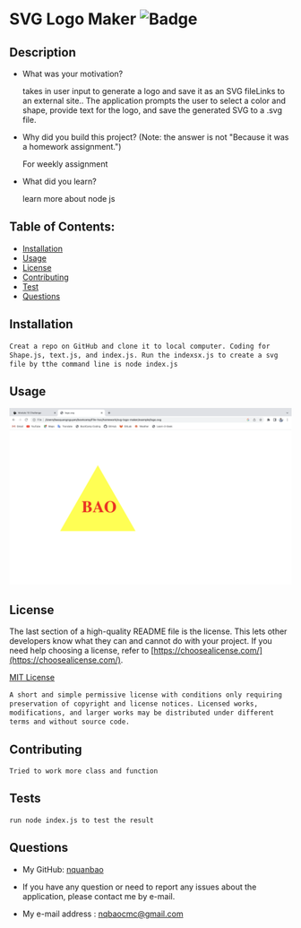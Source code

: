 # SVG Logo Maker     ![Badge](https://img.shields.io/badge/license-MIT-blue)

## Description

- What was your motivation?
    
    takes in user input to generate a logo and save it as an SVG fileLinks to an external site.. The application prompts the user to select a color and shape, provide text for the logo, and save the generated SVG to a .svg file.

- Why did you build this project? (Note: the answer is not "Because it was a homework assignment.")
    
    For weekly assignment

- What did you learn?
    
    learn more about node js

## Table of Contents:

- [Installation](#installation)
- [Usage](#usage)
- [License](#license)
- [Contributing](#how-to-contribute)
- [Test](#tests)
- [Questions](#questions)

## Installation

    Creat a repo on GitHub and clone it to local computer. Coding for Shape.js, text.js, and index.js. Run the indexsx.js to create a svg file by tthe command line is node index.js

## Usage

![Sreenshot of App](./img/Screenshot.png)

## License

The last section of a high-quality README file is the license. This lets other developers know what they can and cannot do with your project. If you need help choosing a license, refer to [https://choosealicense.com/](https://choosealicense.com/).

[MIT License](https://choosealicense.com/licenses/mit/)
    
    A short and simple permissive license with conditions only requiring preservation of copyright and license notices. Licensed works, modifications, and larger works may be distributed under different terms and without source code.    

## Contributing
    Tried to work more class and function

## Tests
    run node index.js to test the result

## Questions

- My GitHub: [nquanbao](https://github.com/nquanbao)

- If you have any question or need to report any issues about the application, please contact me by e-mail.

- My e-mail address : [nqbaocmc@gmail.com](nqbaocmc@gmail.com)
